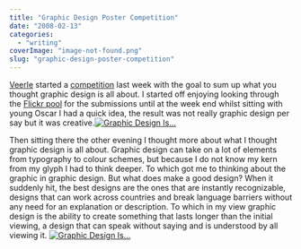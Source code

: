 ```yaml
---
title: "Graphic Design Poster Competition"
date: "2008-02-13"
categories: 
  - "writing"
coverImage: "image-not-found.png"
slug: "graphic-design-poster-competition"
---
```


[Veerle](http://veerle.duoh.com/) started a [competition](http://veerle.duoh.com/blog/comments/what_is_graphic_design_poster_competition/) last week with the goal to sum up what you thought graphic design is all about. I started off enjoying looking through the [Flickr pool](http://www.flickr.com/groups/what_is_graphic_design_poster_competition/pool/) for the submissions until at the week end whilst sitting with young Oscar I had a quick idea, the result was not really graphic design per say but it was creative.[![Graphic Design Is...](/images/2257659610_853e462986.jpg)](http://www.flickr.com/photos/funkylarma/2257659610/ "Graphic Design Is... by Funky Larma, on Flickr")

Then sitting there the other evening I thought more about what I thought graphic design is all about. Graphic design can take on a lot of elements from typography to colour schemes, but because I do not know my kern from my glyph I had to think deeper. To which got me to thinking about the graphic in graphic design. But what does make a good design? When it suddenly hit, the best designs are the ones that are instantly recognizable, designs that can work across countries and break language barriers without any need for an explanation or description. To which in my view graphic design is the ability to create something that lasts longer than the initial viewing, a design that can speak without saying and is understood by all viewing it. [![Graphic Design Is...](/images/2262811995_ef1f2fb68a.jpg)](http://www.flickr.com/photos/funkylarma/2262811995/ "Graphic Design Is... by Funky Larma, on Flickr")
